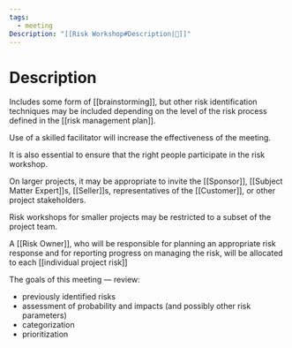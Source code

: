```yaml
---
tags:
  - meeting
Description: "[[Risk Workshop#Description|📝]]"
---
```

# Description
Includes some form of [[brainstorming]], but other risk identification techniques may be included depending on the level of the risk process defined in the [[risk management plan]].

Use of a skilled facilitator will increase the effectiveness of the meeting.

It is also essential to ensure that the right people participate in the risk workshop.

On larger projects, it may be appropriate to invite the [[Sponsor]], [[Subject Matter Expert]]s, [[Seller]]s, representatives of the [[Customer]], or other project stakeholders.

Risk workshops for smaller projects may be restricted to a subset of the project team.

A [[Risk Owner]], who will be responsible for planning an appropriate risk response and for reporting progress on managing the risk, will be allocated to each [[individual project risk]]

The goals of this meeting — review:
- previously identified risks
- assessment of probability and impacts (and possibly other risk parameters)
- categorization
- prioritization

